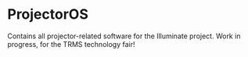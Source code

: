# ProjectorOS
Contains all projector-related software for the Illuminate project.
Work in progress, for the TRMS technology fair!
